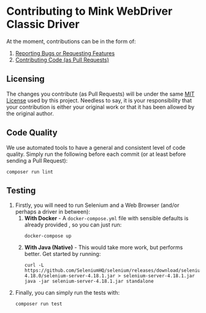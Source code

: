 # Contributing to Mink WebDriver Classic Driver

At the moment, contributions can be in the form of:

1. [Reporting Bugs or Requesting Features](https://github.com/minkphp/webdriver-classic-driver/issues)
2. [Contributing Code (as Pull Requests)](https://github.com/minkphp/webdriver-classic-driver/pulls)

## Licensing

The changes you contribute (as Pull Requests) will be under the
same [MIT License](https://github.com/minkphp/webdriver-classic-driver/blob/main/LICENSE) used by this project.
Needless to say, it is your responsibility that your contribution is either your original work or that it has been
allowed by the original author.

## Code Quality

We use automated tools to have a general and consistent level of code quality. Simply run the following before each
commit  (or at least before sending a Pull Request):

```shell
composer run lint
```

## Testing

1. Firstly, you will need to run Selenium and a Web Browser (and/or perhaps a driver in between):
    1. **With Docker** - A `docker-compose.yml` file with sensible defaults is already provided , so you can just run:
         ```shell
         docker-compose up
         ```
    2. **With Java (Native)** - This would take more work, but performs better. Get started by running:
        ```shell
        curl -L https://github.com/SeleniumHQ/selenium/releases/download/selenium-4.18.0/selenium-server-4.18.1.jar > selenium-server-4.18.1.jar
        java -jar selenium-server-4.18.1.jar standalone
        ```
2. Finally, you can simply run the tests with:
    ```shell
    composer run test
    ```
